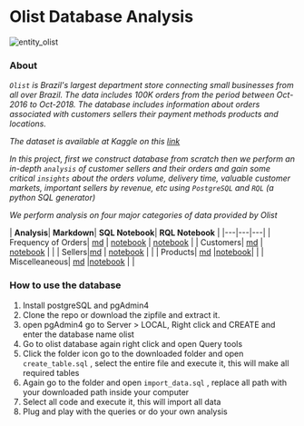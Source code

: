 # **Olist Database Analysis**

![entity_olist](olist_entity.svg)

### **About**

*`Olist` is Brazil's largest department store connecting small businesses from all over Brazil.
The data includes 100K orders from the period between Oct-2016 to Oct-2018. The database includes information
about orders associated with customers sellers their payment methods products and locations.*

*The dataset is available at Kaggle on this [link](https://www.kaggle.com/datasets/olistbr/brazilian-ecommerce?select=product_category_name_translation.csv)*

*In this project, first we construct database from scratch then we perform an in-depth `analysis` of customer sellers and their orders and gain some critical `insights`
about the orders volume, delivery time, valuable customer markets, important sellers by revenue, etc using `PostgreSQL` and `RQL` (a python SQL generator)*

*We perform analysis on four major categories of data provided by Olist*

|   **Analysis**|   **Markdown**|   **SQL Notebook**| **RQL Notebook** |
|---|---|---|
|   Frequency of Orders| [md](Frequency_analysis_of_orders/)   | [notebook](Frequency_analysis_of_orders/Frequency_analysis_of_orders.ipynb)  | [notebook](Frequency_analysis_of_orders/RQL_Frequency_analysis_of_orders.ipynb) |
|   Customers| [md](Customer_analysis)  | [notebook](Customer_analysis/Customer_analysis.ipynb)  | |
|   Sellers|[md](Seller_analysis/)   | [notebook](Seller_analysis/Seller_analysis.ipynb)  | |
|   Products| [md](Product_analysis/)  |[notebook](Product_analysis/Product_Analysis.ipynb)| |
|   Miscelleaneous| [md](Miscellaneous/)  |[notebook](Miscellaneous/Miscellaneous.ipynb)   | |

### **How to use the database**

1. Install postgreSQL and pgAdmin4
2. Clone the repo or download the zipfile and extract it.
3. open pgAdmin4 go to Server > LOCAL, Right click and CREATE and enter the database name olist
4. Go to olist database again right click and open Query tools
5. Click the folder icon go to the downloaded folder and open `create_table.sql` , select the entire file and execute it, this will make all required tables
6. Again go to the folder and open `import_data.sql` , replace all path with your downloaded path inside your computer
7. Select all code and execute it, this will import all data
8. Plug and play with the queries or do your own analysis
